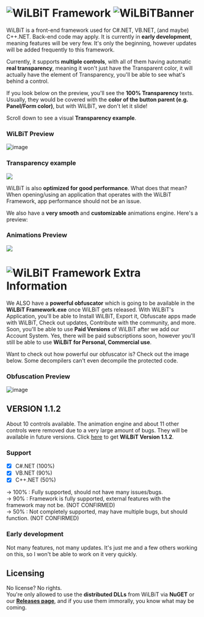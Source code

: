 # ![W](https://cdn.discordapp.com/icons/873990858507186307/069985c1b4a16351efeb250bc22265be.webp?size=32)iLBiT Framework ![WiLBiTBanner](https://user-images.githubusercontent.com/84229419/204741560-1e8950f3-18e6-4f49-9e15-cb0cfcfea2f1.jpg)

WiLBiT is a front-end framework used for C#.NET, VB.NET, (and maybe) C++.NET. Back-end code may apply. It is currently in **early development**, meaning features will be very few. It's only the beginning, however updates will be added frequently to this framework.

Currently, it supports **multiple controls**, with all of them having automatic **real transparency**, meaning it won't just have the Transparent color, it will actually have the element of Transparency, you'll be able to see what's behind a control.

If you look below on the preview, you'll see the **100% Transparency** texts. Usually, they would be covered with the **color of the button parent (e.g. Panel/Form color)**, but with WiLBiT, we don't let it slide!

Scroll down to see a visual **Transparency example**.

### WiLBiT Preview

![image](https://user-images.githubusercontent.com/84229419/204539062-3e13e113-f6b9-4c2a-8cc6-8c09c45dbdfd.png)

### Transparency example

![](https://user-images.githubusercontent.com/84229419/204552105-9b1c9473-db9a-40b4-bd48-a9b25e00f2bf.png)

WiLBiT is also **optimized for good performance**. What does that mean? When opening/using an application that operates with the WiLBiT Framework, app performance should not be an issue.

We also have a **very smooth** and **customizable** animations engine. Here's a preview:

### Animations Preview

![](https://user-images.githubusercontent.com/84229419/204776842-437c396f-9ef5-40f1-8ba4-63cfc6d9e1a6.gif)


# ![W](https://cdn.discordapp.com/icons/873990858507186307/069985c1b4a16351efeb250bc22265be.webp?size=32)iLBiT Framework Extra Information

We ALSO have a **powerful obfuscator** which is going to be available in the **WiLBiT Framework.exe** once WiLBiT gets released. With WiLBiT's Application, you'll be able to Install WiLBiT, Export it, Obfuscate apps made with WiLBiT, Check out updates, Contribute with the community, and more. Soon, you'll be able to use **Paid Versions** of WiLBiT after we add our Account System. Yes, there will be paid subscriptions soon, however you'll still be able to use **WiLBiT for Personal, Commercial use**.

Want to check out how powerful our obfuscator is? Check out the image below. Some decompilers can't even decompile the protected code.

### Obfuscation Preview

![image](https://user-images.githubusercontent.com/84229419/204806053-60c3123a-c31e-4fd7-bab8-c8fc7607861d.png)


## VERSION 1.1.2

About 10 controls available. The animation engine and about 11 other controls were removed due to a very large amount of bugs. They will be available in future versions.
Click [here](https://www.nuget.org/packages/WiLBiT/) to get **WiLBiT Version 1.1.2**.

### Support
- [x] C#.NET (100%)
- [x] VB.NET (90%)
- [x] C++.NET (50%)

-> 100% : Fully supported, should not have many issues/bugs.\
-> 90% : Framework is fully supported, external features with the framework may not be. (NOT CONFIRMED)\
-> 50% : Not completely supported, may have multiple bugs, but should function. (NOT CONFIRMED)

### Early development

Not many features, not many updates. It's just me and a few others working on this, so I won't be able to work on it very quickly.

## Licensing
No license? No rights.\
You're only allowed to use the **distributed DLLs** from WiLBiT via **NuGET** or our [**Releases page**](https://github.com/Pronner/WiLBiT/releases), and if you use them immorally, you know what may be coming.
